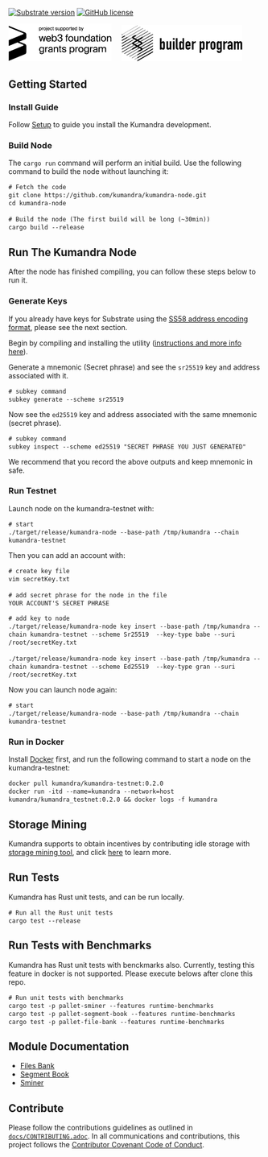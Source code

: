 [![Substrate version](https://img.shields.io/badge/Substrate-3.0.0-blue?logo=Parity%20Substrate)](https://substrate.dev/) [![GitHub license](https://img.shields.io/badge/license-GPL3%2FApache2-blue)](#LICENSE)


<a href='https://web3.foundation/'><img width='205' alt='web3f_grants_badge.png' src='https://github.com/heyworld88/gitskills/blob/main/web3f_grants_badge.png'></a>&nbsp;&nbsp;&nbsp;&nbsp;&nbsp;<a href='https://builders.parity.io/'><img width='240' src='https://github.com/heyworld88/gitskills/blob/main/sbp_grants_badge.png'></a>

  
## Getting Started


### Install Guide

Follow [Setup](https://github.com/kumandra/kumandra-node/tree/main/docs/setup.md) to guide you install the Kumandra development.

### Build Node

The `cargo run` command will perform an initial build. Use the following command to build the node without launching it:

```
# Fetch the code
git clone https://github.com/kumandra/kumandra-node.git
cd kumandra-node

# Build the node (The first build will be long (~30min))
cargo build --release
```

## Run The Kumandra Node


After the node has finished compiling, you can follow these steps below to run it. 

### Generate Keys

If you already have keys for Substrate using the [SS58 address encoding format](https://docs.substrate.io/v3/advanced/ss58/), please see the next section.

Begin by compiling and installing the utility ([instructions and more info here](https://substrate.dev/docs/en/knowledgebase/integrate/subkey)). 

Generate a mnemonic (Secret phrase) and see the `sr25519` key and address associated with it.

```
# subkey command
subkey generate --scheme sr25519
```

Now see the `ed25519` key and address associated with the same mnemonic (secret phrase).

```
# subkey command
subkey inspect --scheme ed25519 "SECRET PHRASE YOU JUST GENERATED"
```

We recommend that you record the above outputs and keep mnemonic in safe.

### Run Testnet

Launch node on the kumandra-testnet with:

```
# start
./target/release/kumandra-node --base-path /tmp/kumandra --chain kumandra-testnet
```

Then you can add an account with:

```
# create key file
vim secretKey.txt

# add secret phrase for the node in the file
YOUR ACCOUNT'S SECRET PHRASE
```

```
# add key to node
./target/release/kumandra-node key insert --base-path /tmp/kumandra --chain kumandra-testnet --scheme Sr25519  --key-type babe --suri /root/secretKey.txt

./target/release/kumandra-node key insert --base-path /tmp/kumandra --chain kumandra-testnet --scheme Ed25519  --key-type gran --suri /root/secretKey.txt
```

Now you can launch node again:

```
# start
./target/release/kumandra-node --base-path /tmp/kumandra --chain kumandra-testnet
```

### Run in Docker

Install [Docker](https://docs.docker.com/get-docker/) first, and run the following command to start a node on the kumandra-testnet:

```
docker pull kumandra/kumandra-testnet:0.2.0
docker run -itd --name=kumandra --network=host kumandra/kumandra_testnet:0.2.0 && docker logs -f kumandra
```

## Storage Mining

Kumandra supports to obtain incentives by contributing idle storage with [storage mining tool](https://github.com/kumandra/kumandra-mining-tool), and click [here](https://github.com/kumandra/kumandra-node/tree/main/docs/designs-of-storage-mining.md) to learn more.

## Run Tests


Kumandra has Rust unit tests, and can be run locally.

```
# Run all the Rust unit tests
cargo test --release
```

## Run Tests with Benchmarks


Kumandra has Rust unit tests with benckmarks also. Currently, testing this feature in docker is not supported. Please execute belows after clone this repo.

```
# Run unit tests with benchmarks
cargo test -p pallet-sminer --features runtime-benchmarks
cargo test -p pallet-segment-book --features runtime-benchmarks
cargo test -p pallet-file-bank --features runtime-benchmarks
```

## Module Documentation


* [Files Bank](https://github.com/kumandra/kumandra-node/tree/main/kumandra-pallets/file-bank)
* [Segment Book](https://github.com/kumandra/kumandra-node/tree/main/kumandra-pallets/segment-book)
* [Sminer](https://github.com/kumandra/kumandra-node/tree/main/kumandra-pallets/sminer)

## Contribute

Please follow the contributions guidelines as outlined in [`docs/CONTRIBUTING.adoc`](https://github.com/kumandra/kumandra-node/tree/main/docs/CONTRIBUTING.adoc). In all communications and contributions, this project follows the [Contributor Covenant Code of Conduct](https://github.com/paritytech/substrate/blob/master/docs/CODE_OF_CONDUCT.md).
